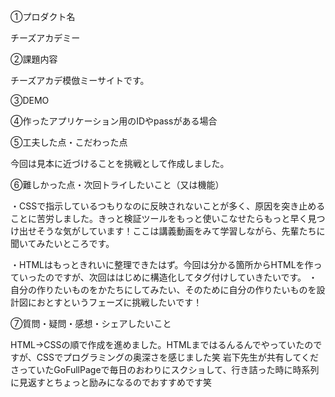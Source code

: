 ①プロダクト名

チーズアカデミー

②課題内容

チーズアカデ模倣ミーサイトです。

③DEMO

④作ったアプリケーション用のIDやpassがある場合

⑤工夫した点・こだわった点

今回は見本に近づけることを挑戦として作成しました。

⑥難しかった点・次回トライしたいこと（又は機能）

・CSSで指示しているつもりなのに反映されないことが多く、原因を突き止めることに苦労しました。きっと検証ツールをもっと使いこなせたらもっと早く見つけ出せそうな気がしています！ここは講義動画をみて学習しながら、先輩たちに聞いてみたいところです。

・HTMLはもっときれいに整理できたはず。今回は分かる箇所からHTMLを作っていったのですが、次回ははじめに構造化してタグ付けしていきたいです。
・自分の作りたいものをかたちにしてみたい、そのために自分の作りたいものを設計図におとすというフェーズに挑戦したいです！

⑦質問・疑問・感想・シェアしたいこと

HTML→CSSの順で作成を進めました。HTMLまではるんるんでやっていたのですが、CSSでプログラミングの奥深さを感じました笑
岩下先生が共有してくださっていたGoFullPageで毎日のおわりにスクショして、行き詰った時に時系列に見返すとちょっと励みになるのでおすすめです笑
